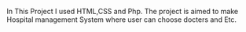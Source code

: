 In This Project I used HTML,CSS and Php. The project is aimed to make Hospital management System where user can choose docters and Etc.
